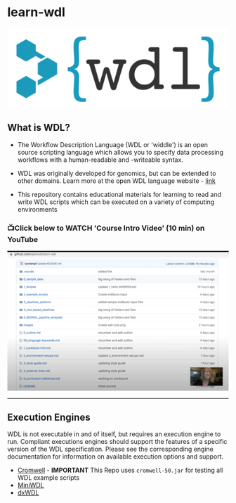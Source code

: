# learn-wdl
![WDL icon](/images/wdl-icon.png)  

## What is WDL?
- The Workflow Description Language (WDL or 'widdle') is an open source scripting language which allows you to specify data processing workflows with a human-readable and -writeable syntax. 

- WDL was originally developed for genomics, but can be extended to other domains. Learn more at the open WDL language website - [link](https://openwdl.org/)
- This repository contains educational materials for learning to read and write WDL scripts which can be executed on a variety of computing environments


### 📺Click below to WATCH 'Course Intro Video' (10 min) on YouTube

[![Welcome to Learn WDL](/images/learn-wdl-intro.png)](https://www.youtube.com/watch?v=RtcW2Zdn_28 "Welcome to Learn WDL")

---

## Execution Engines
WDL is not executable in and of itself, but requires an execution engine to run. Compliant executions engines should support the features of a specific version of the WDL specification. Please see the corresponding engine documentation for information on available execution options and support.

 - [Cromwell](https://github.com/broadinstitute/cromwell) - **IMPORTANT** This Repo uses `cromwell-50.jar` for testing all WDL example scripts
 - [MiniWDL](https://github.com/chanzuckerberg/miniwdl)
 - [dxWDL](https://github.com/dnanexus/dxWDL)
